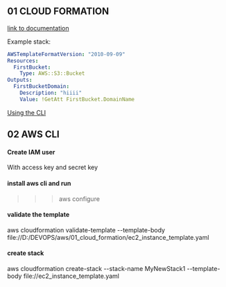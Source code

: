## 01 CLOUD FORMATION

[link to documentation]( https://docs.aws.amazon.com/AWSCloudFormation/latest/UserGuide/cfn-console-create-stack.html)

Example stack:

```yaml
AWSTemplateFormatVersion: "2010-09-09"
Resources:
  FirstBucket:
    Type: AWS::S3::Bucket
Outputs:
  FirstBucketDomain:
    Description: "hiiii"
    Value: !GetAtt FirstBucket.DomainName
```

[Using the CLI](https://docs.aws.amazon.com/cli/latest/reference/cloudformation/create-stack.html)

## 02 AWS CLI
#### Create IAM user
With access key and secret key
#### install aws cli and run
>>> aws configure

#### validate the template
aws cloudformation validate-template --template-body file://D:/DEVOPS/aws/01_cloud_formation/ec2_instance_template.yaml

#### create stack
aws cloudformation create-stack --stack-name MyNewStack1 --template-body file://ec2_instance_template.yaml